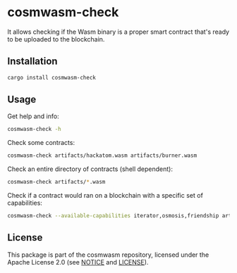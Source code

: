 # cosmwasm-check

It allows checking if the Wasm binary is a proper smart contract that's ready to
be uploaded to the blockchain.

## Installation

```sh
cargo install cosmwasm-check
```

## Usage

Get help and info:

```sh
cosmwasm-check -h
```

Check some contracts:

```sh
cosmwasm-check artifacts/hackatom.wasm artifacts/burner.wasm
```

Check an entire directory of contracts (shell dependent):

```sh
cosmwasm-check artifacts/*.wasm
```

Check if a contract would ran on a blockchain with a specific set of
capabilities:

```sh
cosmwasm-check --available-capabilities iterator,osmosis,friendship artifacts/hackatom.wasm
```

## License

This package is part of the cosmwasm repository, licensed under the Apache
License 2.0 (see [NOTICE](https://github.com/CosmWasm/cosmwasm/blob/main/NOTICE)
and [LICENSE](https://github.com/CosmWasm/cosmwasm/blob/main/LICENSE)).
